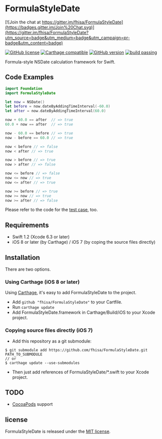 # FormulaStyleDate

[![Join the chat at https://gitter.im/fhisa/FormulaStyleDate](https://badges.gitter.im/Join%20Chat.svg)](https://gitter.im/fhisa/FormulaStyleDate?utm_source=badge&utm_medium=badge&utm_campaign=pr-badge&utm_content=badge)

[![GitHub license](https://img.shields.io/badge/license-MIT-lightgrey.svg)](https://raw.githubusercontent.com/fhisa/FormulaStyleDate/master/LICENSE)
[![Carthage compatible](https://img.shields.io/badge/Carthage-compatible-4BC51D.svg?style=flat)](https://github.com/Carthage/Carthage)
[![GitHub version](https://badge.fury.io/gh/fhisa%2FFormulaStyleDate.svg)](http://badge.fury.io/gh/fhisa%2FFormulaStyleDate)
[![build passing](https://travis-ci.org/fhisa/FormulaStyleDate.png?branch=master)](https://travis-ci.org/fhisa/FormulaStyleDate)


Formula-style NSDate calculation framework for Swift.

## Code Examples

```swift
import Foundation
import FormulaStyleDate

let now = NSDate()
let before = now.dateByAddingTimeInterval(-60.0)
let after = now.dateByAddingTimeInterval(60.0)

now + 60.0 == after  // => true
60.0 + now == after  // => true

now - 60.0 == before // => true
now - before == 60.0 // => true

now < before // => false
now < after // => true

now > before // => true
now > after // => false

now <= before // => false
now <= now // => true
now <= after // => true

now >= before // => true
now >= now // => true
now >= after // => false
```

Please refer to the code for the [test case](https://github.com/fhisa/FormulaStyleDate/blob/master/FormulaStyleDateTests/FormulaStyleDateTests.swift), too.

## Requirements

- Swift 1.2 (Xcode 6.3 or later)
- iOS 8 or later (by Carthage) / iOS 7 (by coping the source files directly)

## Installation

There are two options.

### Using Carthage (iOS 8 or later)

Using [Carthage](https://github.com/Carthage/Carthage), it's easy to add FormulaStyleDate to the project.

- Add `github "fhisa/FormulaStyleDate"` to your Cartfile.
- Run `carthage update`
- Add FormulaStyleDate.framework in Carthage/Build/iOS to your Xcode project.

### Copying source files directly (iOS 7)

- Add this repository as a git submodule:
```shell
$ git submodule add https://github.com/fhisa/FormulaStyleDate.git PATH_TO_SUBMODULE
// or
$ carthage update --use-submodules
```
- Then just add references of FormulaStyleDate/*.swift to your Xcode project.

## TODO

- [CocoaPods](https://cocoapods.org) support

## license

FormulaStyleDate is released under the [MIT license](https://github.com/fhisa/FormulaStyleDate/blob/master/LICENSE).
